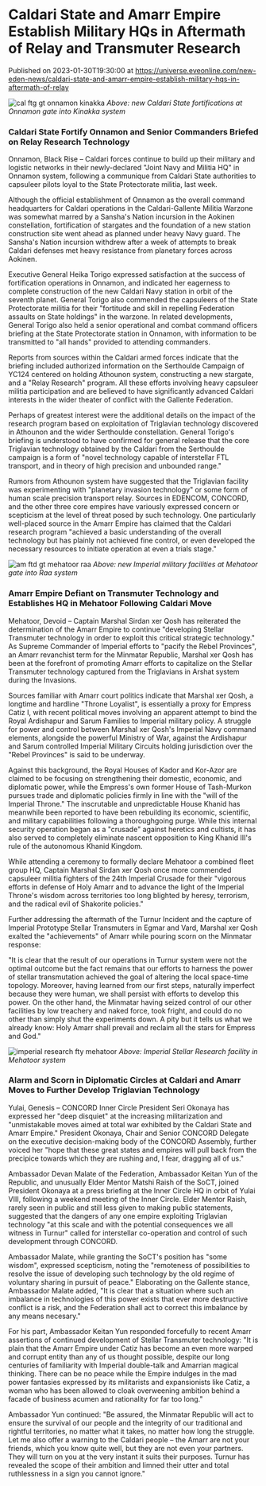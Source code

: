 # Caldari State and Amarr Empire Establish Military HQs in Aftermath of Relay and Transmuter Research
Published on 2023-01-30T19:30:00 at https://universe.eveonline.com/new-eden-news/caldari-state-and-amarr-empire-establish-military-hqs-in-aftermath-of-relay

![cal ftg gt onnamon kinakka](//images.ctfassets.net/1gqwxa4vbed9/7nRX6YDGLVIjQhQbo7Gc27/1a02c1189e62c2d5aad2aefb3f7ee352/cal_ftg_gt_onnamon_kinakka.png) *Above: new Caldari State fortifications at Onnamon gate into Kinakka system*

### Caldari State Fortify Onnamon and Senior Commanders Briefed on Relay Research Technology

Onnamon, Black Rise – Caldari forces continue to build up their military and logistic networks in their newly-declared "Joint Navy and Militia HQ" in Onnamon system, following a communique from Caldari State authorities to capsuleer pilots loyal to the State Protectorate militia, last week.

Although the official establishment of Onnamon as the overall command headquarters for Caldari operations in the Caldari-Gallente Militia Warzone was somewhat marred by a Sansha's Nation incursion in the Aokinen constellation, fortification of stargates and the foundation of a new station construction site went ahead as planned under heavy Navy guard. The Sansha's Nation incursion withdrew after a week of attempts to break Caldari defenses met heavy resistance from planetary forces across Aokinen.

Executive General Heika Torigo expressed satisfaction at the success of fortification operations in Onnamon, and indicated her eagerness to complete construction of the new Caldari Navy station in orbit of the seventh planet. General Torigo also commended the capsuleers of the State Protectorate militia for their "fortitude and skill in repelling Federation assaults on State holdings" in the warzone. In related developments, General Torigo also held a senior operational and combat command officers briefing at the State Protectorate station in Onnamon, with information to be transmitted to "all hands" provided to attending commanders. 

Reports from sources within the Caldari armed forces indicate that the briefing included authorized information on the Serthoulde Campaign of YC124 centered on holding Athounon system, constructing a new stargate, and a "Relay Research" program. All these efforts involving heavy capsuleer militia participation and are believed to have significantly advanced Caldari interests in the wider theater of conflict with the Gallente Federation.

Perhaps of greatest interest were the additional details on the impact of the research program based on exploitation of Triglavian technology discovered in Athounon and the wider Serthoulde constellation. General Torigo's briefing is understood to have confirmed for general release that the core Triglavian technology obtained by the Caldari from the Serthoulde campaign is a form of "novel technology capable of interstellar FTL transport, and in theory of high precision and unbounded range."

Rumors from Athounon system have suggested that the Triglavian facility was experimenting with "planetary invasion technology" or some form of human scale precision transport relay. Sources in EDENCOM, CONCORD, and the other three core empires have variously expressed concern or scepticism at the level of threat posed by such technology. One particularly well-placed source in the Amarr Empire has claimed that the Caldari research program "achieved a basic understanding of the overall technology but has plainly not achieved fine control, or even developed the necessary resources to initiate operation at even a trials stage."

![am ftd gt mehatoor raa](//images.ctfassets.net/1gqwxa4vbed9/1PAA1EFVC2dmbmcAgiqRp1/441ee65984c38ef06f4167c4f790b9de/am_ftd_gt_mehatoor_raa.png) *Above: new Imperial military facilities at Mehatoor gate into Raa system*

### Amarr Empire Defiant on Transmuter Technology and Establishes HQ in Mehatoor Following Caldari Move

Mehatoor, Devoid – Captain Marshal Sirdan xer Qosh has reiterated the determination of the Amarr Empire to continue "developing Stellar Transmuter technology in order to exploit this critical strategic technology." As Supreme Commander of Imperial efforts to "pacify the Rebel Provinces", an Amarr revanchist term for the Minmatar Republic, Marshal xer Qosh has been at the forefront of promoting Amarr efforts to capitalize on the Stellar Transmuter technology captured from the Triglavians in Arshat system during the Invasions.

Sources familiar with Amarr court politics indicate that Marshal xer Qosh, a longtime and hardline "Throne Loyalist", is essentially a proxy for Empress Catiz I, with recent political moves involving an apparent attempt to bind the Royal Ardishapur and Sarum Families to Imperial military policy. A struggle for power and control between Marshal xer Qosh's Imperial Navy command elements, alongside the powerful Ministry of War, against the Ardishapur and Sarum controlled Imperial Military Circuits holding jurisdiction over the "Rebel Provinces" is said to be underway.

Against this background, the Royal Houses of Kador and Kor-Azor are claimed to be focusing on strengthening their domestic, economic, and diplomatic power, while the Empress's own former House of Tash-Murkon pursues trade and diplomatic policies firmly in line with the "will of the Imperial Throne." The inscrutable and unpredictable House Khanid has meanwhile been reported to have been rebuilding its economic, scientific, and military capabilities following a thoroughgoing purge. While this internal security operation began as a "crusade" against heretics and cultists, it has also served to completely eliminate nascent opposition to King Khanid III's rule of the autonomous Khanid Kingdom.

While attending a ceremony to formally declare Mehatoor a combined fleet group HQ, Captain Marshal Sirdan xer Qosh once more commended capsuleer militia fighters of the 24th Imperial Crusade for their "vigorous efforts in defense of Holy Amarr and to advance the light of the Imperial Throne's wisdom across territories too long blighted by heresy, terrorism, and the radical evil of Shakorite policies."

Further addressing the aftermath of the Turnur Incident and the capture of Imperial Prototype Stellar Transmuters in Egmar and Vard, Marshal xer Qosh exalted the "achievements" of Amarr while pouring scorn on the Minmatar response: 

"It is clear that the result of our operations in Turnur system were not the optimal outcome but the fact remains that our efforts to harness the power of stellar transmutation achieved the goal of altering the local space-time topology. Moreover, having learned from our first steps, naturally imperfect because they were human, we shall persist with efforts to develop this power. On the other hand, the Minmatar having seized control of our other facilities by low treachery and naked force, took fright, and could do no other than simply shut the experiments down. A pity but it tells us what we already know: Holy Amarr shall prevail and reclaim all the stars for Empress and God."

![imperial research fty mehatoor](//images.ctfassets.net/1gqwxa4vbed9/BLKMC1rqwhO79ApJ2sadH/cfc29e098984c7cf764478887b9e8bbc/imperial_research_fty_mehatoor.png) *Above: Imperial Stellar Research facility in Mehatoor system*

### Alarm and Scorn in Diplomatic Circles at Caldari and Amarr Moves to Further Develop Triglavian Technology

Yulai, Genesis – CONCORD Inner Circle President Seri Okonaya has expressed her "deep disquiet" at the increasing militarization and "unmistakable moves aimed at total war exhibited by the Caldari State and Amarr Empire." President Okonaya, Chair and Senior CONCORD Delegate on the executive decision-making body of the CONCORD Assembly, further voiced her "hope that these great states and empires will pull back from the precipice towards which they are rushing and, I fear, dragging all of us."

Ambassador Devan Malate of the Federation, Ambassador Keitan Yun of the Republic, and unusually Elder Mentor Matshi Raish of the SoCT, joined President Okonaya at a press briefing at the Inner Circle HQ in orbit of Yulai VIII, following a weekend meeting of the Inner Circle. Elder Mentor Raish, rarely seen in public and still less given to making public statements, suggested that the dangers of any one empire exploiting Triglavian technology "at this scale and with the potential consequences we all witness in Turnur" called for interstellar co-operation and control of such development through CONCORD.

Ambassador Malate, while granting the SoCT's position has "some wisdom", expressed scepticism, noting the "remoteness of possibilities to resolve the issue of developing such technology by the old regime of voluntary sharing in pursuit of peace." Elaborating on the Gallente stance, Ambassador Malate added, "It is clear that a situation where such an imbalance in technologies of this power exists that ever more destructive conflict is a risk, and the Federation shall act to correct this imbalance by any means necesary."

For his part, Ambassador Keitan Yun responded forcefully to recent Amarr assertions of continued development of Stellar Transmuter technology: "It is plain that the Amarr Empire under Catiz has become an even more warped and corrupt entity than any of us thought possible, despite our long centuries of familiarity with Imperial double-talk and Amarrian magical thinking. There can be no peace while the Empire indulges in the mad power fantasies expressed by its militarists and expansionists like Catiz, a woman who has been allowed to cloak overweening ambition behind a facade of business acumen and rationality for far too long."

Ambassador Yun continued: "Be assured, the Minmatar Republic will act to ensure the survival of our people and the integrity of our traditional and rightful territories, no matter what it takes, no matter how long the struggle. Let me also offer a warning to the Caldari people – the Amarr are not your friends, which you know quite well, but they are not even your partners. They will turn on you at the very instant it suits their purposes. Turnur has revealed the scope of their ambition and limned their utter and total ruthlessness in a sign you cannot ignore."
